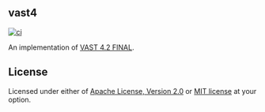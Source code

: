 ## vast4

[![ci](https://github.com/marcsantiago/vast4-rs/actions/workflows/ci.yml/badge.svg?branch=main)](https://github.com/marcsantiago/vast4-rs/actions/workflows/ci.yml)

An implementation of [VAST 4.2 FINAL](https://iabtechlab.com/wp-content/uploads/2019/06/VAST_4.2_final_june26.pdf).

## License
Licensed under either of [Apache License, Version 2.0](./LICENSE-APACHE) or [MIT license](./LICENSE-MIT) at your option.
